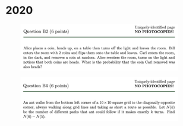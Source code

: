 # 2020

<figure><img src="../.gitbook/assets/截屏2023-08-13 下午3.25.21.png" alt=""><figcaption></figcaption></figure>

<figure><img src="../.gitbook/assets/截屏2023-08-13 下午3.26.55.png" alt=""><figcaption></figcaption></figure>
